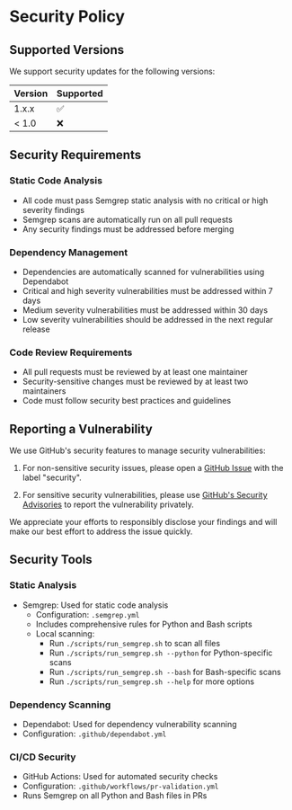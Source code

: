 # Security Policy

## Supported Versions

We support security updates for the following versions:

| Version | Supported          |
| ------- | ------------------ |
| 1.x.x   | :white_check_mark: |
| < 1.0   | :x:                |

## Security Requirements

### Static Code Analysis
- All code must pass Semgrep static analysis with no critical or high severity findings
- Semgrep scans are automatically run on all pull requests
- Any security findings must be addressed before merging

### Dependency Management
- Dependencies are automatically scanned for vulnerabilities using Dependabot
- Critical and high severity vulnerabilities must be addressed within 7 days
- Medium severity vulnerabilities must be addressed within 30 days
- Low severity vulnerabilities should be addressed in the next regular release

### Code Review Requirements
- All pull requests must be reviewed by at least one maintainer
- Security-sensitive changes must be reviewed by at least two maintainers
- Code must follow security best practices and guidelines

## Reporting a Vulnerability

We use GitHub's security features to manage security vulnerabilities:

1. For non-sensitive security issues, please open a [GitHub Issue](https://github.com/NaorPenso/CyberAgents/issues/new) with the label "security".

2. For sensitive security vulnerabilities, please use [GitHub's Security Advisories](https://github.com/NaorPenso/CyberAgents/security/advisories/new) to report the vulnerability privately.

We appreciate your efforts to responsibly disclose your findings and will make our best effort to address the issue quickly.

## Security Tools

### Static Analysis
- Semgrep: Used for static code analysis
  - Configuration: `.semgrep.yml` 
  - Includes comprehensive rules for Python and Bash scripts
  - Local scanning: 
    - Run `./scripts/run_semgrep.sh` to scan all files
    - Run `./scripts/run_semgrep.sh --python` for Python-specific scans
    - Run `./scripts/run_semgrep.sh --bash` for Bash-specific scans
    - Run `./scripts/run_semgrep.sh --help` for more options

### Dependency Scanning
- Dependabot: Used for dependency vulnerability scanning
- Configuration: `.github/dependabot.yml`

### CI/CD Security
- GitHub Actions: Used for automated security checks
- Configuration: `.github/workflows/pr-validation.yml`
- Runs Semgrep on all Python and Bash files in PRs 